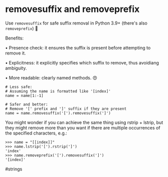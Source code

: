 # removesuffix and removeprefix

Use `removesuffix` for safe suffix removal in Python 3.9+ (there's also `removeprefix`) 🐍

Benefits:

• Presence check: it ensures the suffix is present before attempting to remove it.

• Explicitness: it explicitly specifies which suffix to remove, thus avoidiang ambiguity.

• More readable: clearly named methods. 😍

```
# Less safe:
# Assuming the name is formatted like '[index]'
name = name[1:-1]

# Safer and better:
# Remove '[' prefix and ']' suffix if they are present
name = name.removesuffix('[').removesuffix(']')
```

You might wonder if you can achieve the same thing using rstrip + lstrip, but they might remove more than you want if there are multiple occurrences of the specified characters, e.g.:

```
>>> name = "[[index]]"
>>> name.lstrip('[').rstrip(']')
'index'
>>> name.removeprefix('[').removesuffix(']')
'[index]'
```

#strings
